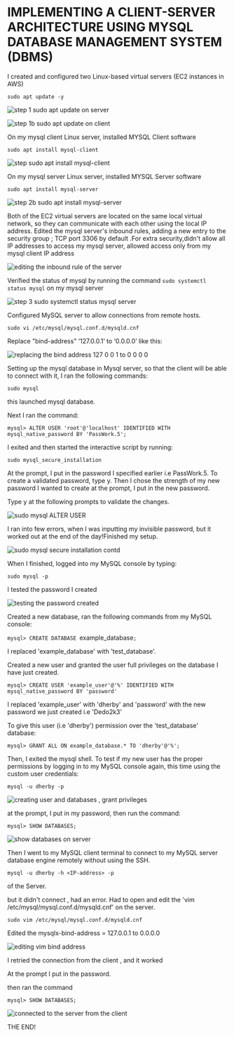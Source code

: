 # IMPLEMENTING A CLIENT-SERVER ARCHITECTURE USING MYSQL DATABASE MANAGEMENT SYSTEM (DBMS)

 I created  and configured two Linux-based virtual servers (EC2 instances in AWS)

 `sudo apt update -y`
 
 ![step 1 sudo apt update on server](https://github.com/Fiyinfoluwa-awe/darey.io-pbl/assets/131634975/b4d04522-26a5-4d6b-9566-8c897c7598f8)
 
![step 1b sudo apt update on client ](https://github.com/Fiyinfoluwa-awe/darey.io-pbl/assets/131634975/e32acd10-693a-4e91-8b45-bd4edc74e82f)

On my mysql client Linux server, installed MYSQL Client software

`sudo apt install mysql-client`

![step sudo apt install mysql-client](https://github.com/Fiyinfoluwa-awe/darey.io-pbl/assets/131634975/402ac133-e20c-4103-bd0f-f448f673b1d4)

On my mysql server Linux server, installed MYSQL Server software

`sudo apt install mysql-server`

![step 2b sudo apt install mysql-server](https://github.com/Fiyinfoluwa-awe/darey.io-pbl/assets/131634975/4f3dc0e2-7209-4558-91a9-99ca13831902)

Both of the EC2 virtual servers are located on the same local virtual network, so they can communicate with each other using the local IP address. Edited the mysql server's inbound rules, adding a new entry to the security group ; TCP port 3306 by default .For extra security,didn't allow all IP addresses to access my mysql server, allowed access only from my mysql client IP address

![editing the inbound rule of the server ](https://github.com/Fiyinfoluwa-awe/darey.io-pbl/assets/131634975/2d980944-c6cd-43be-afe2-f498a3871485)

Verified the status of mysql by running the command `sudo systemctl status mysql` on my mysql server

![step 3 sudo systemctl status mysql server](https://github.com/Fiyinfoluwa-awe/darey.io-pbl/assets/131634975/ba6d760a-b61f-4983-88de-09a9d20d3b7d)

Configured MySQL server to allow connections from remote hosts.

`sudo vi /etc/mysql/mysql.conf.d/mysqld.cnf`

Replace "bind-address" ‘127.0.0.1’ to ‘0.0.0.0’ like this:

![replacing the bind address 127 0 0 1 to 0 0 0 0](https://github.com/Fiyinfoluwa-awe/darey.io-pbl/assets/131634975/3264e659-3b8d-4d55-a4d6-7c0bca2a7bb3)

Setting up the mysql database in  Mysql server, so that the client will be able to connect with it, I ran the following commands:

`sudo mysql`

this launched mysql database.

Next I ran the command:

`mysql> ALTER USER 'root'@'localhost' IDENTIFIED WITH mysql_native_password BY 'PassWork.5';`

I exited and then started the interactive script by running:

`sudo mysql_secure_installation`

At the prompt, I put in the password I specified earlier i.e PassWork.5. To create a validated password, type y. Then I chose the strength of my new password I wanted to create at the prompt, I put in the new password.

Type y at the following prompts to validate the changes.

![sudo mysql ALTER USER](https://github.com/Fiyinfoluwa-awe/darey.io-pbl/assets/131634975/ce303fc1-a5c2-4bd1-bb6e-cfc054cf16cc)

 I ran into few errors, when I was inputting my invisible password, but it worked out at the end of the day!Finished my setup.

![sudo mysql secure installation contd](https://github.com/Fiyinfoluwa-awe/darey.io-pbl/assets/131634975/9cf21c0f-ede3-482d-bc8f-4ee7276699a3)

When I finished, logged into my MySQL console by typing:

`sudo mysql -p`

I tested the password I created

![testing the password created](https://github.com/Fiyinfoluwa-awe/darey.io-pbl/assets/131634975/372f8299-ae2a-48ad-a270-a1bdc82da538)

Created a new database, ran the following commands from my MySQL console:

`mysql> CREATE DATABASE `example_database`;`

I replaced 'example_database' with 'test_database'.

Created a new user and granted the user full privileges on the database I have just created.

`mysql> CREATE USER 'example_user'@'%' IDENTIFIED WITH mysql_native_password BY 'password'`

I replaced 'example_user' with 'dherby' and 'password' with the new password we just created i.e 'Dedo2k3'

To give this user (i.e 'dherby') permission over the 'test_database' database:

`mysql> GRANT ALL ON example_database.* TO 'dherby'@'%';`

Then, I exited the mysql shell.
To test if my new user has the proper permissions by logging in to my MySQL console again, this time using the custom user credentials:

`mysql -u dherby -p`


![creating user and databases ,  grant privileges](https://github.com/Fiyinfoluwa-awe/darey.io-pbl/assets/131634975/c82b0153-26a1-4e37-93d2-3201014d64a2)

at the prompt, I put in my  password, then run the command:

`mysql> SHOW DATABASES;`

![show databases on server](https://github.com/Fiyinfoluwa-awe/darey.io-pbl/assets/131634975/ad5d1afa-9cdb-414b-9090-eadee35c3ddf)

Then I went to my MySQL client terminal to connect to my MySQL server database engine remotely without using the SSH.

`mysql -u dherby -h <IP-address> -p`

of the Server.

but it didn't connect , had an error. Had to open  and edit the 'vim /etc/mysql/mysql.conf.d/mysqld.cnf' on the server.

`sudo vim /etc/mysql/mysql.conf.d/mysqld.cnf`

Edited the mysqlx-bind-address = 127.0.0.1  to 0.0.0.0 

![editing vim bind address ](https://github.com/Fiyinfoluwa-awe/darey.io-pbl/assets/131634975/67c03f1a-f421-4497-adb6-e5baba1f568c)


I retried the connection from the client , and it worked


At the prompt I put in the password.

then ran the command

`mysql> SHOW DATABASES;`

![connected to the server from the client ](https://github.com/Fiyinfoluwa-awe/darey.io-pbl/assets/131634975/333fe3af-6fa0-48e2-b725-7132146e1ed0)

THE END!



